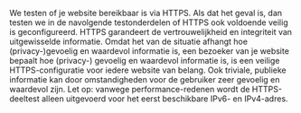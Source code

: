 We testen of je website bereikbaar is via HTTPS. Als dat het geval is, dan 
testen we in de navolgende testonderdelen of HTTPS ook voldoende veilig is 
geconfigureerd. HTTPS garandeert de vertrouwelijkheid en integriteit van 
uitgewisselde informatie. Omdat het van de situatie afhangt hoe 
(privacy-)gevoelig en waardevol informatie is, een bezoeker van je website 
bepaalt hoe (privacy-) gevoelig en waardevol informatie is, is een veilige 
HTTPS-configuratie voor iedere website van belang. Ook triviale, publieke 
informatie kan door omstandigheden voor de gebruiker zeer gevoelig en 
waardevol zijn. Let op: vanwege performance-redenen wordt de HTTPS-deeltest 
alleen uitgevoerd voor het eerst beschikbare IPv6- en IPv4-adres.

